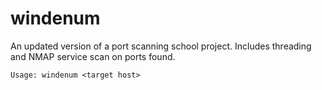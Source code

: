 # windenum
An updated version of a port scanning school project. Includes threading and NMAP service scan on ports found.

`Usage: windenum <target host>`
